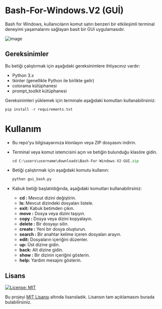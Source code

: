 # Bash-For-Windows.V2 (GUİ)

Bash for Windows, kullanıcıların komut satırı benzeri bir etkileşimli terminal deneyimi yaşamalarını sağlayan basit bir GUI uygulamasıdır.


![image](https://github.com/ugurcomptech/Bash-For-Windows/assets/133202238/c65c6c61-48ae-48b2-a896-a3eb1c04b344)


## Gereksinimler

Bu betiği çalıştırmak için aşağıdaki gereksinimlere ihtiyacınız vardır:

- Python 3.x
- tkinter (genellikle Python ile birlikte gelir)
- colorama kütüphanesi
- prompt_toolkit kütüphanesi

Gereksinimleri yüklemek için terminale aşağıdaki komutları kullanabilirsiniz:

```python
pip install -r requirements.txt
```

# Kullanım

- Bu repo'yu bilgisayarınıza klonlayın veya ZIP dosyasını indirin.

- Terminal veya komut istemcisini açın ve betiğin bulunduğu klasöre gidin.
    ```python
    cd C:\users\username\downloads\Bash-For-Windows-V2-GUI.zip
    ```

- Betiği çalıştırmak için aşağıdaki komutu kullanın:
  ```python
  python gui_bash.py
  ```
- Kabuk betiği başlatıldığında, aşağıdaki komutları kullanabilirsiniz:

    - **cd <directory>:** Mevcut dizini değiştirin.
    - **ls:** Mevcut dizindeki dosyaları listele.
    - **exit:** Kabuk betimden çıkın.
    - **move <source> <destination>:** Dosya veya dizini taşıyın.
    - **copy <source> <destination>:** Dosya veya dizini kopyalayın.
    - **delete <file>:** Bir dosyayı silin.
    - **create <file>:** Yeni bir dosya oluşturun.
    - **search <keyword>:** Bir anahtar kelime içeren dosyaları arayın.
    - **edit:** Dosyaların içeriğini düzenler.
    - **up:** Üst dizine gidin.
    - **back:** Alt dizine gidin.
    - **show <directory>:** Bir dizinin içeriğini gösterin.
    - **help:** Yardım mesajını gösterin.



## Lisans

[![License: MIT](https://img.shields.io/badge/License-MIT-yellow.svg)](https://opensource.org/licenses/MIT)

Bu projeyi [MIT Lisansı](https://opensource.org/licenses/MIT) altında lisansladık. Lisansın tam açıklamasını burada bulabilirsiniz.
